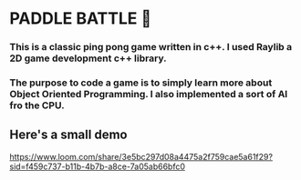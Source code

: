 # PADDLE BATTLE 🏓

### This is a classic ping pong game written in c++. I used Raylib a 2D game development c++ library. 
### The purpose to code a game is to simply learn more about Object Oriented Programming. I also implemented a sort of AI fro the CPU.

## Here's a small demo

https://www.loom.com/share/3e5bc297d08a4475a2f759cae5a61f29?sid=f459c737-b11b-4b7b-a8ce-7a05ab66bfc0
